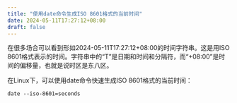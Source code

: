 ```yaml
---
title: "使用date命令生成ISO 8601格式的当前时间"
date: 2024-05-11T17:27:12+08:00
draft: false
---
```


在很多场合可以看到形如2024-05-11T17:27:12+08:00的时间字符串。这是用ISO 8601格式表示的时间。字符串中的“T”是日期和时间和分隔符，而“+08:00”是时间的偏移量，也就是说时区是东八区。

在Linux下，可以使用date命令快速生成ISO 8601格式的当前时间：
```
date --iso-8601=seconds
```
